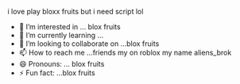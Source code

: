 i love play bloxx fruits but i need script lol
- 👀 I’m interested in ... blox fruits
- 🌱 I’m currently learning ...
- 💞️ I’m looking to collaborate on ...blox fruits
- 📫 How to reach me ...friends my on roblox my name aliens_brok
- 😄 Pronouns: ... blox fruits
- ⚡ Fun fact: ...blox fruits

<!---
zsiroskenyer1/zsiroskenyer1 is a ✨ special ✨ repository because its `README.md` (this file) appears on your GitHub profile.
You can click the Preview link to take a look at your changes.
--->

